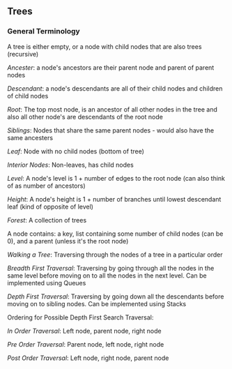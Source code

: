 ## Trees

### General Terminology

A tree is either empty, or a node with child nodes that are also trees (recursive)

*Ancester*: a node's ancestors are their parent node and parent of parent nodes

*Descendant*: a node's descendants are all of their child nodes and children of child nodes

*Root*: The top most node, is an ancestor of all other nodes in the tree and also all other node's are descendants of the root node

*Siblings*: Nodes that share the same parent nodes - would also have the same ancesters

*Leaf*: Node with no child nodes (bottom of tree)

*Interior Nodes*: Non-leaves, has child nodes

*Level*: A node's level is 1 + number of edges to the root node (can also think of as number of ancestors)

*Height*: A node's height is 1 + number of branches until lowest descendant leaf (kind of opposite of level)

*Forest*: A collection of trees

A node contains: a key, list containing some number of child nodes (can be 0), and a parent (unless it's the root node)

*Walking a Tree*: Traversing through the nodes of a tree in a particular order

*Breadth First Traversal*: Traversing by going through all the nodes in the same level before moving on to all the nodes in the next level. Can be implemented using Queues

*Depth First Traversal*: Traversing by going down all the descendants before moving on to sibling nodes. Can be implemented using Stacks

Ordering for Possible Depth First Search Traversal:

*In Order Traversal*: Left node, parent node, right node

*Pre Order Traversal*: Parent node, left node, right node

*Post Order Traversal*: Left node, right node, parent node
